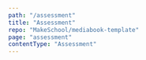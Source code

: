 ```yaml
---
path: "/assessment"
title: "Assessment"
repo: "MakeSchool/mediabook-template"
page: "assessment"
contentType: "Assessment"
---
```

